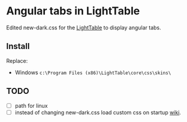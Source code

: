 # Angular tabs in LightTable

Edited new-dark.css for the [LightTable](http://www.lighttable.com) to display angular tabs.

## Install
Replace:
* Windows `c:\Program Files (x86)\LightTable\core\css\skins\`

## TODO
- [ ] path for linux
- [ ] instead of changing new-dark.css load custom css on startup [wiki](https://github.com/LightTable/LightTable/wiki/FAQ#how-do-i-load-custom-css-files-at-startup).
